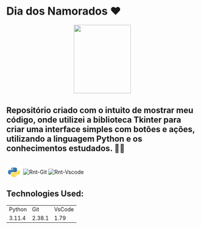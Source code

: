 <h1> Dia dos Namorados ❤️</h1> 

<div align="center">
<img src="https://user-images.githubusercontent.com/118791991/214748282-e80e102c-a6cd-4f3c-b971-b675e3f79e26.png" width="150" height="180">
</div>

## Repositório criado com o intuito de mostrar meu código, onde utilizei a biblioteca Tkinter para criar uma interface simples com botôes e ações, utilizando a linguagem Python e os conhecimentos estudados. 👨‍🏫

<div style="display: inline_block"><br>
   <img align="center" alt="Rnt-Python" height="30" width="40" src="https://raw.githubusercontent.com/devicons/devicon/master/icons/python/python-original.svg">
   <img align="center" alt="Rnt-Git" height="30" width="40" src="https://cdn.jsdelivr.net/gh/devicons/devicon/icons/git/git-original.svg" />
   <img align="center" alt="Rnt-Vscode" height="30" width="40" src="https://cdn.jsdelivr.net/gh/devicons/devicon/icons/vscode/vscode-original.svg" />   
</div>

## Technologies Used:

<table>
  <tr>
    <td>Python</td>
    <td>Git</td>
    <td>VsCode</td>
  </tr>
  <tr>
    <td>3.11.4</td>
    <td>2.38.1</td>
    <td>1.79</td>
  </tr>
</table>
</table>
